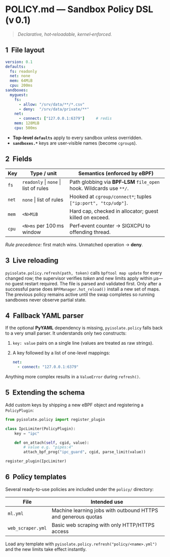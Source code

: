 # POLICY.md — Sandbox Policy DSL (v 0.1)

> *Declarative, hot‑reloadable, kernel‑enforced.*

## 1  File layout
```yaml
version: 0.1
defaults:
  fs: readonly
  net: none
  mem: 64MiB
  cpu: 200ms
sandboxes:
  myguest:
    fs:
      - allow: "/srv/data/**/*.csv"
      - deny:  "/srv/data/private/**"
    net:
      - connect: ["127.0.0.1:6379"]     # redis
    mem: 128MiB
    cpu: 500ms
```

* **Top‑level `defaults`** apply to every sandbox unless overridden.  
* **`sandboxes.*`** keys are user‑visible names (become `cgroup`s).

## 2  Fields

| Key | Type / unit | Semantics (enforced by eBPF) |
|-----|-------------|------------------------------|
| `fs`  | `readonly` \| `none` \| list of rules | Path globbing via **BPF‑LSM** `file_open` hook. Wildcards use `**/`. |
| `net` | `none` \| list of rules | Hooked at `cgroup/connect*`; tuples `["ip:port", "tcp/udp"]`. |
| `mem` | `<N>MiB` | Hard cap, checked in allocator; guest killed on exceed. |
| `cpu` | `<N>ms` per 100 ms window | Perf‑event counter → SIGXCPU to offending thread. |

*Rule precedence:* first match wins. Unmatched operation → **deny**.

## 3  Live reloading
`pyisolate.policy.refresh(path, token)` calls `bpftool map update` for every
changed row; the supervisor verifies *token* and new limits apply within µs—no
guest restart required.
The file is parsed and validated first.  Only after a successful parse
does `BPFManager.hot_reload()` install a new set of maps.  The previous
policy remains active until the swap completes so running sandboxes
never observe partial state.

## 4  Fallback YAML parser
If the optional **PyYAML** dependency is missing, `pyisolate.policy` falls
back to a very small parser.  It understands only two constructs:

1. `key: value` pairs on a single line (values are treated as raw strings).
2. A key followed by a list of one-level mappings:

   ```yaml
   net:
     - connect: "127.0.0.1:6379"
   ```

Anything more complex results in a `ValueError` during `refresh()`.

## 5  Extending the schema
Add custom keys by shipping a new eBPF object and registering a
`PolicyPlugin`:

```python
from pyisolate.policy import register_plugin

class IpcLimiter(PolicyPlugin):
    key = "ipc"

    def on_attach(self, cgid, value):
        # value e.g. "pipes:4"
        attach_bpf_prog("ipc_guard", cgid, parse_limit(value))

register_plugin(IpcLimiter)
```

## 6  Policy templates

Several ready-to-use policies are included under the `policy/` directory:

| File | Intended use |
|------|--------------|
| `ml.yml` | Machine learning jobs with outbound HTTPS and generous quotas |
| `web_scraper.yml` | Basic web scraping with only HTTP/HTTPS access |

Load any template with `pyisolate.policy.refresh("policy/<name>.yml")` and the
new limits take effect instantly.
